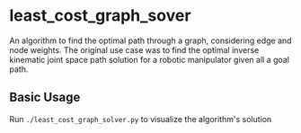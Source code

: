 # least_cost_graph_sover

An algorithm to find the optimal path through a graph, considering edge and node weights. The original use case was to find the optimal inverse kinematic joint space path solution for a robotic manipulator given all a goal path.

## Basic Usage

Run `./least_cost_graph_solver.py` to visualize the algorithm's solution
